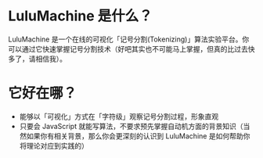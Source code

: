 # LuluMachine 是什么？
LuluMachine 是一个在线的可视化「记号分割(Tokenizing)」算法实验平台。你可以通过它快速掌握记号分割技术（好吧其实也不可能马上掌握，但真的比过去快多了，请相信我）。

# 它好在哪？
* 能够以「可视化」方式在「字符级」观察记号分割过程，形象直观
* 只要会 JavaScript 就能写算法，不要求预先掌握自动机方面的背景知识（当然如果你有相关背景，那么你会更深刻的认识到 LuluMachine 是如何帮助你将理论对应到实践的）

